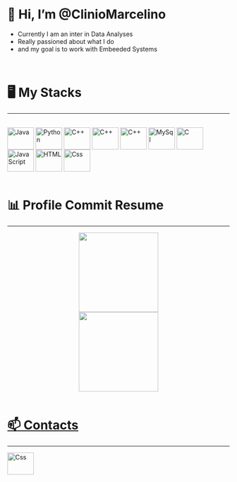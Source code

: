 <div>
  <h1>👋 Hi, I’m @ClinioMarcelino</h1>
  <ul>
    <li>Currently I am an inter in Data Analyses</li>
    <li>Really passioned about what I do</li>
    <li>and my goal is to work with Embeeded Systems</li>
</div>
<br>
<h1>🖥️ My Stacks</h1>
<hr>
<div style="display: inline_block"><br>
  <img align="center" alt="Java" height="50" width="60" src="https://cdn.jsdelivr.net/gh/devicons/devicon/icons/java/java-original-wordmark.svg"/>
  <img align="center" alt="Python" height="50" width="60" src="https://cdn.jsdelivr.net/gh/devicons/devicon/icons/python/python-original.svg"/>
  <img align="center" alt="C++" height="50" width="60" src="https://cdn.jsdelivr.net/gh/devicons/devicon/icons/cplusplus/cplusplus-original.svg"/>
  <img align="center" alt="C++" height="50" width="60" src="https://cdn.jsdelivr.net/gh/devicons/devicon/icons/arduino/arduino-original-wordmark.svg" />
  <img align="center" alt="C++" height="50" width="60" src="https://cdn.jsdelivr.net/gh/devicons/devicon/icons/rust/rust-plain.svg" />            
  <img align="center" alt="MySql" height="50" width="60" src="https://cdn.jsdelivr.net/gh/devicons/devicon/icons/mysql/mysql-original-wordmark.svg"/>
  <img align="center" alt="C" height="50" width="60" src="https://cdn.jsdelivr.net/gh/devicons/devicon/icons/c/c-original.svg"/>
  <img align="center" alt="JavaScript" height="50" width="60" src="https://cdn.jsdelivr.net/gh/devicons/devicon/icons/javascript/javascript-plain.svg" />         
  <img align="center" alt="HTML" height="50" width="60" src="https://cdn.jsdelivr.net/gh/devicons/devicon/icons/html5/html5-original.svg"/>
  <img align="center" alt="Css" height="50" width="60"src="https://cdn.jsdelivr.net/gh/devicons/devicon/icons/css3/css3-original.svg" />
</div>
<br>
<h1>📊 Profile Commit Resume </h1>
<hr>
<div align="center">
  <a href="https://github.com/ClinioMarcelino">
  <img height="180em" src="https://github-readme-stats.vercel.app/api?username=ClinioMarcelino&show_icons=true&theme=dracula&include_all_commits"/>
</div>
  
<div align="center">
  <img height="180em" src="https://github-readme-stats.vercel.app/api/top-langs/?username=ClinioMarcelino&layout=compact&langs_count=7&theme=dracula"/>
</div>

<br>
<h1>📫 Contacts</h1>
<hr>
<div>
  <a href ="mailto:cliniof@gmail.com"></a>
  <a href="https://www.linkedin.com/in/cliniomarcelino/)https://www.linkedin.com/in/cliniomarcelino/" target="_blank"><img align="center" alt="Css" height="50" width="60" src="https://cdn.jsdelivr.net/gh/devicons/devicon/icons/linkedin/linkedin-original.svg"/></a>
</div>
